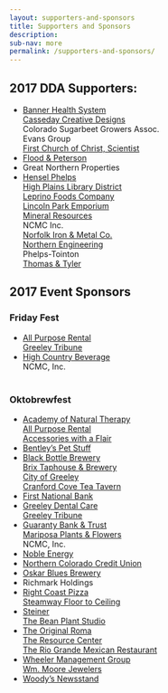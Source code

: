 ```yaml
---
layout: supporters-and-sponsors
title: Supporters and Sponsors
description:
sub-nav: more
permalink: /supporters-and-sponsors/
---
```



## 2017 DDA Supporters:

* [Banner Health System](https://www.bannerhealth.com/)<br>[Casseday Creative Designs](http://www.casseday.net/)<br>Colorado Sugarbeet Growers Assoc.<br>Evans Group<br>[First Church of Christ, Scientist](http://christiansciencecolorado.org/churches/first-church-of-christ-scientist-greeley/)
* [Flood & Peterson](http://floodpeterson.com/)
* Great Northern Properties
* [Hensel Phelps](http://www.henselphelps.com/)<br>[High Plains Library District](http://www.mylibrary.us/)<br>[Leprino Foods Company](http://www.leprinofoods.com/)<br>[Lincoln Park Emporium](http://www.lincolnparkemporium.com/home.php)<br>[Mineral Resources](http://mineralresourcesinc.com/)<br>NCMC Inc.<br>[Norfolk Iron & Metal Co.](http://www.norfolkiron.com/)<br>[Northern Engineering](http://northernengineering.com/)<br>Phelps-Tointon<br>[Thomas & Tyler](http://www.thomasandtyler.com/)

## 2017 Event Sponsors

### Friday Fest

* [All Purpose Rental](http://www.allpurposerental.com/)<br>[Greeley Tribune](http://www.greeleytribune.com/)
* [High Country Beverage](http://highcountrybeverage.com/agegate/)<br>NCMC, Inc.<br>&nbsp;

### Oktobrewfest

* [Academy of Natural Therapy](http://www.natural-therapy.com/)<br>[All Purpose Rental](http://www.allpurposerental.com/)<br>[Accessories with a Flair](http://accessoriesfashionsandhair.com/)
* [Bentley’s Pet Stuff](https://www.petstuff.com/)
* [Black Bottle Brewery](https://blackbottlebrewery.com/)<br>[Brix Taphouse & Brewery](http://www.brixtaphouseandbrewery.com/)<br>[City of Greeley](http://greeleygov.com/)<br>[Cranford Cove Tea Tavern](http://www.cranfordcove.com/)
* [First National Bank](https://www.1stnationalbank.com/site/personal/)
* [Greeley Dental Care](http://www.greeleydentalcare.com/)<br>[Greeley Tribune](http://www.greeleytribune.com/)
* [Guaranty Bank & Trust](https://www.guarantybankco.com/)<br>[Mariposa Plants & Flowers](http://www.mariposaflowers.com/)<br>NCMC, Inc.
* [Noble Energy](https://www.nblenergy.com/)
* [Northern Colorado Credit Union](https://nococu.org/)
* [Oskar Blues Brewery](https://www.oskarblues.com/)
* Richmark Holdings
* [Right Coast Pizza](http://www.rightcoastpizza.com/)<br>[Steamway Floor to Ceiling](http://www.steamwayftc.com/)
* [Steiner](http://www.steiner-optics.com/)<br>[The Bean Plant Studio](https://www.facebook.com/TheBeanPlantStudio/)
* [The Original Roma](http://romagreeley.com/)<br>[The Resource Center](http://tests4greeley.com/)<br>[The Rio Grande Mexican Restaurant](https://www.riograndemexican.com/)
* [Wheeler Management Group](http://www.wheelermgt.com/)<br>[Wm. Moore Jewelers](http://www.wmmoorejewelers.com/)
* [Woody’s Newsstand](https://www.facebook.com/woodysbookstore/)
